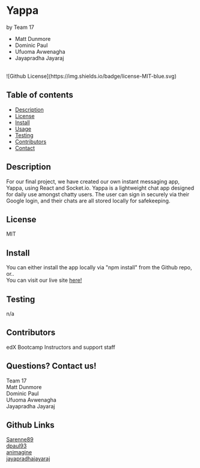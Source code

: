 # Yappa
by Team 17  
* Matt Dunmore  
* Dominic Paul  
* Ufuoma Avwenagha  
* Jayapradha Jayaraj  
<br>
![Github License](https://img.shields.io/badge/license-MIT-blue.svg)

## Table of contents
- [Description](#description)
- [License](#License)
- [Install](#install)
- [Usage](#Usage)
- [Testing](#testing)
- [Contributors](#contributors)
- [Contact](#contact)
## Description
For our final project, we have created our own instant messaging app, Yappa, using React and Socket.io.
Yappa is a lightweight chat app designed for daily use amongst chatty users. The user can sign in securely via their Google login, and their chats are all stored locally for safekeeping.
## License
MIT
## Install
You can either install the app locally via "npm install" from the Github repo, or..  
You can visit our live site [here!](https://yappa.netlify.app)
## Testing
n/a
## Contributors
edX Bootcamp Instructors and support staff
## Questions? Contact us!
Team 17  
Matt Dunmore  
Dominic Paul  
Ufuoma Avwenagha  
Jayapradha Jayaraj

## Github Links
[Sarenne89](https://github.com/Sarenne89)  
[dpaul93](https://github.com/dpaul93)  
[animagine](https://github.com/animagine)  
[jayapradhajayaraj](https://github.com/jayapradhajayaraj)  

